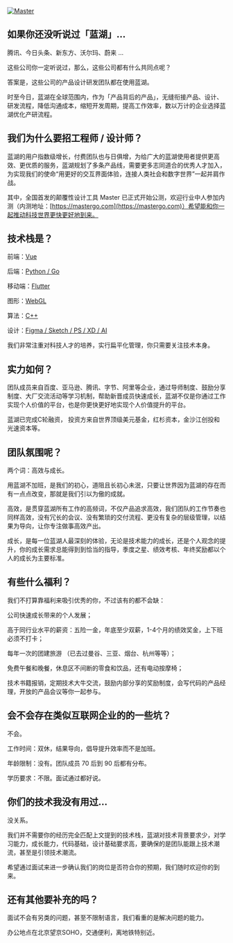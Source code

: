 <a href="https://mastergo.com" title="Master">
<img src="https://static.mastergo.com/mainsite/client/img/nav-logo.e6e1b30.svg" alt="Master">
</a>

## 如果你还没听说过「蓝湖」...

腾讯、今日头条、新东方、沃尔玛、蔚来 ...

这些公司你一定听说过，那么，这些公司都有什么共同点呢？

答案是，这些公司的产品设计研发团队都在使用蓝湖。

时至今日，蓝湖在全球范围内，作为「产品背后的产品」，无缝衔接产品、设计、研发流程，降低沟通成本，缩短开发周期，提高工作效率，数以万计的企业选择蓝湖优化产研流程。



## 我们为什么要招工程师 / 设计师？

蓝湖的用户指数级增长，付费团队也与日俱增，为给广大的蓝湖使用者提供更高效、更优质的服务，蓝湖规划了多条产品线，需要更多志同道合的优秀人才加入，为实现我们的使命“用更好的交互界面体验，连接人类社会和数字世界”一起并肩作战。

其中，全国首发的颠覆性设计工具 Master 已正式开始公测，欢迎行业中人参加内测（内测地址：[https://mastergo.com](https://mastergo.com)）希望能和你一起推动科技世界更快更好地到来。

## 技术栈是？

前端：[Vue](frontend/)

后端：[Python / Go](backend/)

移动端：[Flutter](flutter/)

图形：[WebGL](WebGL/)

算法：[C++](C++/)

设计：[Figma / Sketch / PS / XD /  AI](design/)

我们非常注重对科技人才的培养，实行扁平化管理，你只需要关注技术本身。

## 实力如何？

团队成员来自百度、亚马逊、腾讯、字节、阿里等企业，通过导师制度、鼓励分享制度、大厂交流活动等学习机制，帮助新晋成员快速成长，蓝湖不仅是你通过工作实现个人价值的平台，也是你更快更好地实现个人价值提升的平台。

蓝湖已完成C轮融资， 投资方来自世界顶级美元基金，红杉资本，金沙江创投和光速资本等。

## 团队氛围呢？

两个词：高效与成长。

用蓝湖不加班，是我们的初心，道阻且长初心未泯，只要让世界因为蓝湖的存在而有一点点改变，那就是我们引以为傲的成就。

高效，是贯穿蓝湖所有工作的高频词，不仅产品追求高效，我们团队的工作节奏也同样高效，没有冗长的会议、没有繁琐的交付流程、更没有复杂的层级管理，以结果为导向，让你专注做事高效产出。

成长，是每一位蓝湖人最深刻的体验，无论是技术能力的成长，还是个人观念的提升，你的成长需求总能得到到恰当的指导，季度之星、绩效考核、年终奖励都以个人的成长为主要标准。

## 有些什么福利？

我们不打算靠福利来吸引优秀的你，不过该有的都不会缺：

公司快速成长带来的个人发展；

高于同行业水平的薪资：五险一金，年底至少双薪，1-4个月的绩效奖金，上下班必须不打卡；

每年一次的团建旅游 （已去过曼谷、三亚、烟台、杭州等等）；

免费午餐和晚餐，休息区不间断的零食和饮品，还有电动按摩椅；

技术书籍报销，定期技术大牛交流，鼓励内部分享的奖励制度，会写代码的产品经理，开放的产品会议等你一起参与。

## 会不会存在类似互联网企业的的一些坑？

不会。

工作时间：双休，结果导向，倡导提升效率而不是加班。

年龄限制：没有。团队成员 70 后到 90 后都有分布。

学历要求：不限。面试通过都好说。

## 你们的技术我没有用过...

没关系。

我们并不需要你的经历完全匹配上文提到的技术栈，蓝湖对技术背景要求少，对学习能力，成长能力，代码基础，设计基础要求高，要确保的是团队能跟上技术潮流，甚至是引领技术潮流。

希望通过面试来进一步确认我们的岗位是否符合你的预期，我们随时欢迎你的到来。

## 还有其他要补充的吗？

面试不会有另类的问题，甚至不限制语言，我们看重的是解决问题的能力。

办公地点在北京望京SOHO，交通便利，离地铁特别近。
